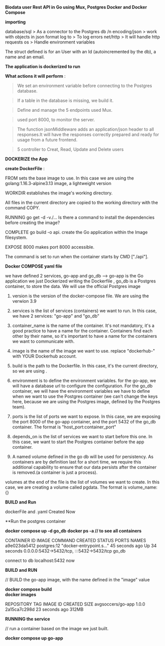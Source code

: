  **Biodata user Rest API in Go using Mux, Postgres Docker and Docker Compose**

 **importing** 
 
 database/sql   >   As a connector to the Postgres db /n
 encoding/json  >   work with objects in json format 
 log to         >   To log errors 
 net/http       >   It will handle http requests 
 os             >   Handle environment variables

The struct defined is for an User with an Id (autoincremented by the db), a name and an email.
 
**The  application is dockerized to run**

**What actions it will perform** :

> We set an environment variable before connecting to the Postgres database.

> If a table in the database is missing, we build it.

> Define and manage the 5 endpoints used Mux.

> used port 8000, to monitor the server.

> The  function jsonMiddleware adds an application/json header to all responses.It will have the responses correctly prepared 
   and ready for usage from a future frontend.
   
> 5 controller to Creat, Read, Update and Delete users

**DOCKERIZE the App**

**create DockerFile** :

FROM sets the base image to use. In this case we are using the golang:1.16.3-alpine3.13 image, a lightweight version

WORKDIR establishes the image's working directory.

All files in the current directory are copied to the working directory with the command COPY.

RUNNING go get -d -v./... Is there a command to install the dependencies before creating the image?

COMPLETE go build -o api. create the Go application within the Image filesystem.

EXPOSE 8000 makes port 8000 accessible.

The command is set to run when the container starts by CMD ["./api"].

**Docker COMPOSE yaml file**

 we have defined 2 services, go-app and go_db  -->  go-app is the Go application we just Dockerized writing the Dockerfile , go_db is a Postgres container, to store the data. We will use the official Postgres image

1) version is the version of the docker-compose file. We are using the verwion 3.9

2) services is the list of services (containers) we want to run. In this case, we have 2 services: "go-app" and "go_db"

3) container_name is the name of the container. It's not mandatory, it's a good practice to have a name for the container. Containers find each other by their name, so it's important to have a name for the containers we want to communicate with.

4) image is the name of the image we want to use. replace "dockerhub-" with YOUR Dockerhub account.

5) build is the path to the Dockerfile. In this case, it's the current directory, so we are using .

6) environment is to define the environment variables. for the go-app, we will have a database url to configure the configuration. 
  For the go_db container, we will have the environment variables we have to define when we want to use the Postgres container (we can't change the keys here, because we are using the Postgres image, defined by the Postgres team).

7) ports is the list of ports we want to expose. In this case, we are exposing the port 8000 of the go-app container, and the port 5432 of the go_db container. The format is "host_port:container_port"

8) depends_on is the list of services we want to start before this one. In this case, we want to start the Postgres container before the app container.

9) A named volume defined in the go db will be used for persistency. As containers are by definition last for a short time, we require this additional  capability to ensure that our data persists after the container is removed.(a container is just a process).

volumes at the end of the file is the list of volumes we want to create. In this case, we are creating a volume called pgdata. The format is volume_name: {}

**BUILD and Run**

dockerFile and .yaml Created Now

**Run the postgres container

**docker compose up -d go_db**
**docker ps -a    // to see all containers**

CONTAINER ID   IMAGE                       COMMAND                  CREATED          STATUS                      PORTS                                       NAMES
a9e023da5412   postgres:12                 "docker-entrypoint.s…"   45 seconds ago   Up 34 seconds               0.0.0.0:5432->5432/tcp, :::5432->5432/tcp   go_db

connect to db localhost:5432 now

**BUILD and RUN**

// BUILD the go-app image, with the name defined in the "image" value

**docker compose build**  
**docker images**

REPOSITORY                   TAG       IMAGE ID       CREATED          SIZE
avgsoccers/go-app            1.0.0     2a15ca7c298d   23 seconds ago   312MB

**RUNNING the service**

// run a container based on the image we just built.

**docker compose up go-app**

